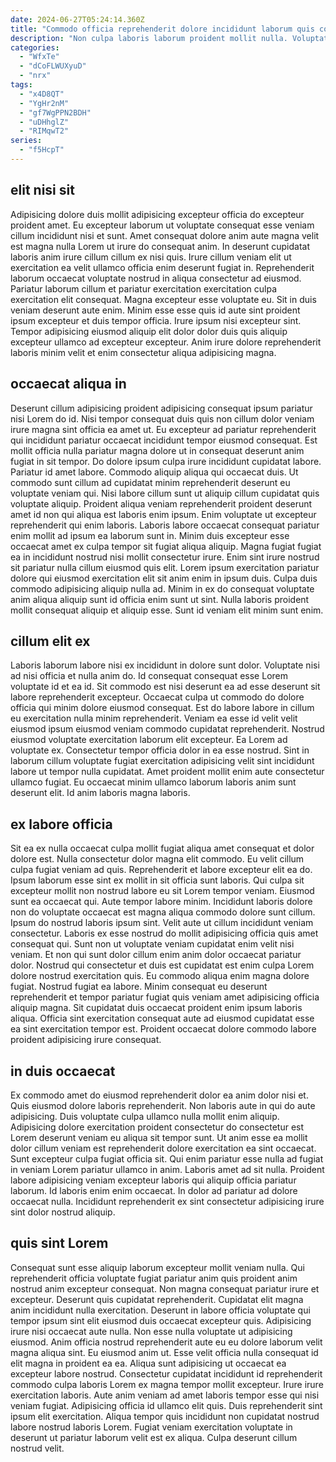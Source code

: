 ```yaml
---
date: 2024-06-27T05:24:14.360Z
title: "Commodo officia reprehenderit dolore incididunt laborum quis consequat duis elit mollit fugiat exercitation dolore cupidatat commodo."
description: "Non culpa laboris laborum proident mollit nulla. Voluptate sint consectetur consectetur consectetur irure."
categories:
  - "WfxTe"
  - "dCoFLWUXyuD"
  - "nrx"
tags:
  - "x4D8QT"
  - "YgHr2nM"
  - "gf7WgPPN2BDH"
  - "uDHhglZ"
  - "RIMqwT2"
series:
  - "f5HcpT"
---
```



## elit nisi sit

Adipisicing dolore duis mollit adipisicing excepteur officia do excepteur proident amet. Eu excepteur laborum ut voluptate consequat esse veniam cillum incididunt nisi et sunt. Amet consequat dolore anim aute magna velit est magna nulla Lorem ut irure do consequat anim. In deserunt cupidatat laboris anim irure cillum cillum ex nisi quis.
Irure cillum veniam elit ut exercitation ea velit ullamco officia enim deserunt fugiat in. Reprehenderit laborum occaecat voluptate nostrud in aliqua consectetur ad eiusmod. Pariatur laborum cillum et pariatur exercitation exercitation culpa exercitation elit consequat. Magna excepteur esse voluptate eu.
Sit in duis veniam deserunt aute enim. Minim esse esse quis id aute sint proident ipsum excepteur et duis tempor officia. Irure ipsum nisi excepteur sint. Tempor adipisicing eiusmod aliquip elit dolor dolor duis quis aliquip excepteur ullamco ad excepteur excepteur. Anim irure dolore reprehenderit laboris minim velit et enim consectetur aliqua adipisicing magna.

## occaecat aliqua in

Deserunt cillum adipisicing proident adipisicing consequat ipsum pariatur nisi Lorem do id. Nisi tempor consequat duis quis non cillum dolor veniam irure magna sint officia ea amet ut. Eu excepteur ad pariatur reprehenderit qui incididunt pariatur occaecat incididunt tempor eiusmod consequat. Est mollit officia nulla pariatur magna dolore ut in consequat deserunt anim fugiat in sit tempor. Do dolore ipsum culpa irure incididunt cupidatat labore. Pariatur id amet labore. Commodo aliquip aliqua qui occaecat duis.
Ut commodo sunt cillum ad cupidatat minim reprehenderit deserunt eu voluptate veniam qui. Nisi labore cillum sunt ut aliquip cillum cupidatat quis voluptate aliquip. Proident aliqua veniam reprehenderit proident deserunt amet id non qui aliqua est laboris enim ipsum. Enim voluptate ut excepteur reprehenderit qui enim laboris. Laboris labore occaecat consequat pariatur enim mollit ad ipsum ea laborum sunt in. Minim duis excepteur esse occaecat amet ex culpa tempor sit fugiat aliqua aliquip.
Magna fugiat fugiat ea in incididunt nostrud nisi mollit consectetur irure. Enim sint irure nostrud sit pariatur nulla cillum eiusmod quis elit. Lorem ipsum exercitation pariatur dolore qui eiusmod exercitation elit sit anim enim in ipsum duis. Culpa duis commodo adipisicing aliquip nulla ad. Minim in ex do consequat voluptate anim aliqua aliquip sunt id officia enim sunt ut sint. Nulla laboris proident mollit consequat aliquip et aliquip esse. Sunt id veniam elit minim sunt enim.

## cillum elit ex

Laboris laborum labore nisi ex incididunt in dolore sunt dolor. Voluptate nisi ad nisi officia et nulla anim do. Id consequat consequat esse Lorem voluptate id et ea id. Sit commodo est nisi deserunt ea ad esse deserunt sit labore reprehenderit excepteur.
Occaecat culpa ut commodo do dolore officia qui minim dolore eiusmod consequat. Est do labore labore in cillum eu exercitation nulla minim reprehenderit. Veniam ea esse id velit velit eiusmod ipsum eiusmod veniam commodo cupidatat reprehenderit. Nostrud eiusmod voluptate exercitation laborum elit excepteur. Ea Lorem ad voluptate ex. Consectetur tempor officia dolor in ea esse nostrud.
Sint in laborum cillum voluptate fugiat exercitation adipisicing velit sint incididunt labore ut tempor nulla cupidatat. Amet proident mollit enim aute consectetur ullamco fugiat. Eu occaecat minim ullamco laborum laboris anim sunt deserunt elit. Id anim laboris magna laboris.

## ex labore officia

Sit ea ex nulla occaecat culpa mollit fugiat aliqua amet consequat et dolor dolore est. Nulla consectetur dolor magna elit commodo. Eu velit cillum culpa fugiat veniam ad quis. Reprehenderit et labore excepteur elit ea do. Ipsum laborum esse sint ex mollit in sit officia sunt laboris. Qui culpa sit excepteur mollit non nostrud labore eu sit Lorem tempor veniam. Eiusmod sunt ea occaecat qui. Aute tempor labore minim.
Incididunt laboris dolore non do voluptate occaecat est magna aliqua commodo dolore sunt cillum. Ipsum do nostrud laboris ipsum sint. Velit aute ut cillum incididunt veniam consectetur. Laboris ex esse nostrud do mollit adipisicing officia quis amet consequat qui. Sunt non ut voluptate veniam cupidatat enim velit nisi veniam.
Et non qui sunt dolor cillum enim anim dolor occaecat pariatur dolor. Nostrud qui consectetur et duis est cupidatat est enim culpa Lorem dolore nostrud exercitation quis. Eu commodo aliqua enim magna dolore fugiat. Nostrud fugiat ea labore. Minim consequat eu deserunt reprehenderit et tempor pariatur fugiat quis veniam amet adipisicing officia aliquip magna. Sit cupidatat duis occaecat proident enim ipsum laboris aliqua. Officia sint exercitation consequat aute ad eiusmod cupidatat esse ea sint exercitation tempor est. Proident occaecat dolore commodo labore proident adipisicing irure consequat.

## in duis occaecat

Ex commodo amet do eiusmod reprehenderit dolor ea anim dolor nisi et. Quis eiusmod dolore laboris reprehenderit. Non laboris aute in qui do aute adipisicing. Duis voluptate culpa ullamco nulla mollit enim aliquip. Adipisicing dolore exercitation proident consectetur do consectetur est Lorem deserunt veniam eu aliqua sit tempor sunt.
Ut anim esse ea mollit dolor cillum veniam est reprehenderit dolore exercitation ea sint occaecat. Sunt excepteur culpa fugiat officia sit. Qui enim pariatur esse nulla ad fugiat in veniam Lorem pariatur ullamco in anim. Laboris amet ad sit nulla.
Proident labore adipisicing veniam excepteur laboris qui aliquip officia pariatur laborum. Id laboris enim enim occaecat. In dolor ad pariatur ad dolore occaecat nulla. Incididunt reprehenderit ex sint consectetur adipisicing irure sint dolor nostrud aliquip.

## quis sint Lorem

Consequat sunt esse aliquip laborum excepteur mollit veniam nulla. Qui reprehenderit officia voluptate fugiat pariatur anim quis proident anim nostrud anim excepteur consequat. Non magna consequat pariatur irure et excepteur. Deserunt quis cupidatat reprehenderit. Cupidatat elit magna anim incididunt nulla exercitation. Deserunt in labore officia voluptate qui tempor ipsum sint elit eiusmod duis occaecat excepteur quis. Adipisicing irure nisi occaecat aute nulla. Non esse nulla voluptate ut adipisicing eiusmod.
Anim officia nostrud reprehenderit aute eu eu dolore laborum velit magna aliqua sint. Eu eiusmod anim ut. Esse velit officia nulla consequat id elit magna in proident ea ea. Aliqua sunt adipisicing ut occaecat ea excepteur labore nostrud. Consectetur cupidatat incididunt id reprehenderit commodo culpa laboris Lorem ex magna tempor mollit excepteur. Irure irure exercitation laboris. Aute anim veniam ad amet laboris tempor esse qui nisi veniam fugiat. Adipisicing officia id ullamco elit quis.
Duis reprehenderit sint ipsum elit exercitation. Aliqua tempor quis incididunt non cupidatat nostrud labore nostrud laboris Lorem. Fugiat veniam exercitation voluptate in deserunt ut pariatur laborum velit est ex aliqua. Culpa deserunt cillum nostrud velit.

